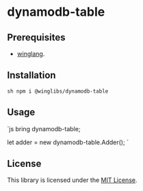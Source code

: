# dynamodb-table

## Prerequisites

* [winglang](https://winglang.io).

## Installation

`sh
npm i @winglibs/dynamodb-table
`

## Usage

`js
bring dynamodb-table;

let adder = new dynamodb-table.Adder();
`

## License

This library is licensed under the [MIT License](./LICENSE).
